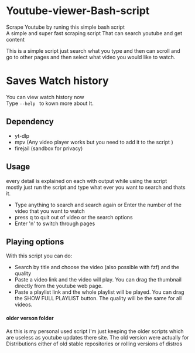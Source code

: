# Youtube-viewer-Bash-script

Scrape Youtube by runing this simple bash script <br>
A simple and super fast scraping  script That can search youtube and get content

This is a simple script just search what you type and then can scroll and  <br>
go to other pages and  then select what  video you would like to watch.

# Saves Watch history 
You can view watch history now <br>
Type <code>--help </code> to kown more about It.

## Dependency 
* yt-dlp <br>
* mpv (Any video player works but  you need to add it to the script )  <br>
* firejail (sandbox for privacy) <br>

## Usage
every detail is explained on  each with output while using the script <br>
mostly just run the script and type what ever you want to search and thats it.
* Type anything to search and search again or Enter the number of the video that you want to watch
* press q to quit out of video or the search options
* Enter 'n' to switch through pages

## Playing options
With this script you can do:
* Search by title and choose the video (also possible with fzf) and the quality  
* Paste a video link and the video will play. You can drag the thumbnail directly from the youtube web page.
* Paste a playlist link and the whole playlist will be played. You can drag the SHOW FULL PLAYLIST button. The quality will be the same for all videos.

#### older verson folder
As this is my personal used script I'm just keeping the older scripts which are useless as youtube updates there site.
The old version were  actually for Distributions  either of old stable repositories or rolling versions of distros <br >

